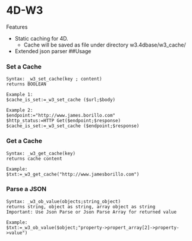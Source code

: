 # 4D-W3
Features
- Static caching for 4D.
  - Cache will be saved as file under directory w3.4dbase/w3_cache/
- Extended json parser
##Usage

### Set a Cache
```
Syntax: _w3_set_cache(key ; content)
returns BOOLEAN

Example 1:
$cache_is_set:=_w3_set_cache ($url;$body)

Example 2:
$endpoint:="http://www.james.borillo.com"
$http_status:=HTTP Get($endpoint;$response)
$cache_is_set:=_w3_set_cache ($endpoint;$response)

```

### Get a Cache
```
Syntax: _w3_get_cache(key)
returns cache content

Example:
$txt:=_w3_get_cache("http://www.jamesborillo.com")

```

### Parse a JSON
```
Syntax: _w3_ob_value(objects;string_object)
returns string, object as string, array object as string
Important: Use Json Parse or Json Parse Array for returned value

Example:
$txt:=_w3_ob_value($object;"property->propert_array[2]->property->value")

```

